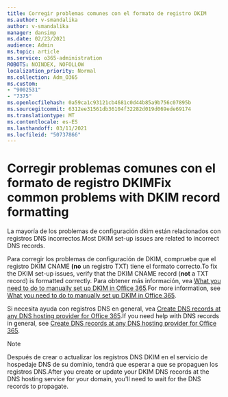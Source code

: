 ```yaml
---
title: Corregir problemas comunes con el formato de registro DKIM
ms.author: v-smandalika
author: v-smandalika
manager: dansimp
ms.date: 02/23/2021
audience: Admin
ms.topic: article
ms.service: o365-administration
ROBOTS: NOINDEX, NOFOLLOW
localization_priority: Normal
ms.collection: Adm_O365
ms.custom:
- "9002531"
- "7375"
ms.openlocfilehash: 0a59ca1c93121cb4681c0d44b85a9b756c07895b
ms.sourcegitcommit: 6312ee31561db36104f32282d019d069ede69174
ms.translationtype: MT
ms.contentlocale: es-ES
ms.lasthandoff: 03/11/2021
ms.locfileid: "50737866"
---
```

# <a name="fix-common-problems-with-dkim-record-formatting"></a><span data-ttu-id="83043-102">Corregir problemas comunes con el formato de registro DKIM</span><span class="sxs-lookup"><span data-stu-id="83043-102">Fix common problems with DKIM record formatting</span></span>

<span data-ttu-id="83043-103">La mayoría de los problemas de configuración dkim están relacionados con registros DNS incorrectos.</span><span class="sxs-lookup"><span data-stu-id="83043-103">Most DKIM set-up issues are related to incorrect DNS records.</span></span>

<span data-ttu-id="83043-104">Para corregir los problemas de configuración de DKIM, compruebe que el registro DKIM CNAME **(no** un registro TXT) tiene el formato correcto.</span><span class="sxs-lookup"><span data-stu-id="83043-104">To fix the DKIM set-up issues, verify that the DKIM CNAME record (**not** a TXT record) is formatted correctly.</span></span> <span data-ttu-id="83043-105">Para obtener más información, vea [What you need to do to manually set up DKIM in Office 365](https://docs.microsoft.com/microsoft-365/security/office-365-security/use-dkim-to-validate-outbound-email).</span><span class="sxs-lookup"><span data-stu-id="83043-105">For more information, see [What you need to do to manually set up DKIM in Office 365](https://docs.microsoft.com/microsoft-365/security/office-365-security/use-dkim-to-validate-outbound-email).</span></span>

<span data-ttu-id="83043-106">Si necesita ayuda con registros DNS en general, vea [Create DNS records at any DNS hosting provider for Office 365](https://docs.microsoft.com/microsoft-365/admin/get-help-with-domains/create-dns-records-at-any-dns-hosting-provider).</span><span class="sxs-lookup"><span data-stu-id="83043-106">If you need help with DNS records in general, see [Create DNS records at any DNS hosting provider for Office 365](https://docs.microsoft.com/microsoft-365/admin/get-help-with-domains/create-dns-records-at-any-dns-hosting-provider).</span></span>

> [!NOTE]
> <span data-ttu-id="83043-107">Después de crear o actualizar los registros DNS DKIM en el servicio de hospedaje DNS de su dominio, tendrá que esperar a que se propaguen los registros DNS.</span><span class="sxs-lookup"><span data-stu-id="83043-107">After you create or update your DKIM DNS records at the DNS hosting service for your domain, you'll need to wait for the DNS records to propagate.</span></span>
